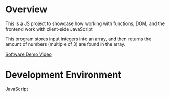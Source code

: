 # Overview

This is a JS project to showcase how working with functions, DOM, and the frontend work with client-side JavaScript

This program stores input integers into an array, and then returns the amount of numbers (multiple of 3) are found in the array.


[Software Demo Video](https://youtu.be/n0OrBBYpT9M)

# Development Environment

JavaScript


